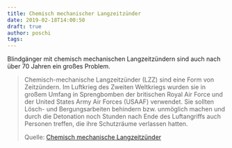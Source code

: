 ```yaml
---
title: Chemisch mechanischer Langzeitzünder
date: 2019-02-18T14:00:50
draft: true
author: poschi
tags: 
---
```


Blindgänger mit chemisch mechanischen Langzeitzündern sind auch nach über 70
Jahren ein großes Problem.

> Chemisch-mechanische Langzeitzünder (LZZ) sind eine Form von Zeitzündern. Im
> Luftkrieg des Zweiten Weltkriegs wurden sie in großem Umfang in Sprengbomben
> der britischen Royal Air Force und der United States Army Air Forces (USAAF)
> verwendet. Sie sollten Lösch- und Bergungsarbeiten behindern bzw. unmöglich
> machen und durch die Detonation noch Stunden nach Ende des Luftangriffs auch
> Personen treffen, die ihre Schutzräume verlassen hatten.
>
> Quelle: [Chemisch mechanische Langzeitzünder](https://de.wikipedia.org/wiki/Chemisch-mechanischer_Langzeitz%C3%BCnder)
